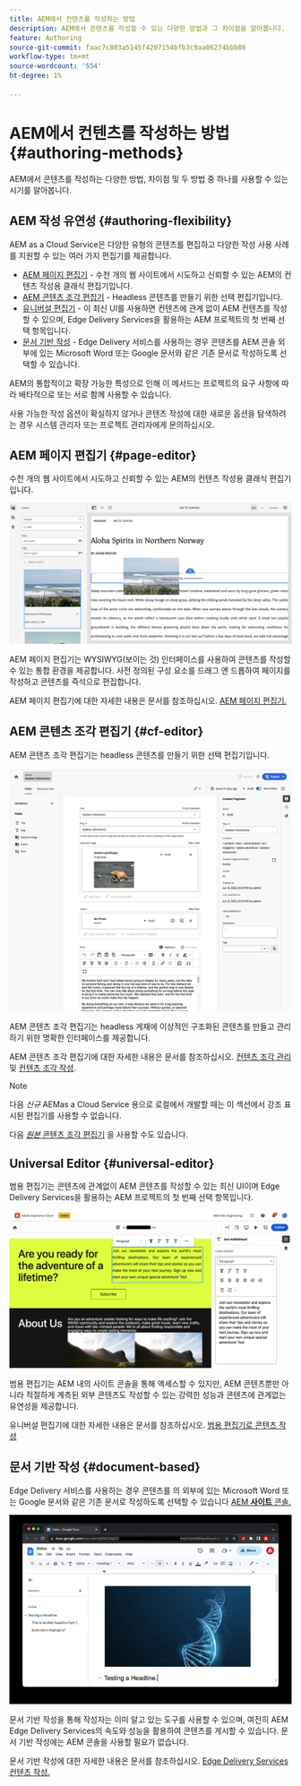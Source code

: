 ```yaml
---
title: AEM에서 컨텐츠를 작성하는 방법
description: AEM에서 콘텐츠를 작성할 수 있는 다양한 방법과 그 차이점을 알아봅니다.
feature: Authoring
source-git-commit: faac7c803a5145f4207154bfb3c9aa06274bbb86
workflow-type: tm+mt
source-wordcount: '554'
ht-degree: 1%

---
```



# AEM에서 컨텐츠를 작성하는 방법 {#authoring-methods}

AEM에서 콘텐츠를 작성하는 다양한 방법, 차이점 및 두 방법 중 하나를 사용할 수 있는 시기를 알아봅니다.

## AEM 작성 유연성 {#authoring-flexibility}

AEM as a Cloud Service은 다양한 유형의 콘텐츠를 편집하고 다양한 작성 사용 사례를 지원할 수 있는 여러 가지 편집기를 제공합니다.

* [AEM 페이지 편집기](#page-editor) - 수천 개의 웹 사이트에서 시도하고 신뢰할 수 있는 AEM의 컨텐츠 작성용 클래식 편집기입니다.
* [AEM 콘텐츠 조각 편집기](#cf-editor) - Headless 콘텐츠를 만들기 위한 선택 편집기입니다.
* [유니버설 편집기](#universal-editor) - 이 최신 UI를 사용하면 컨텐츠에 관계 없이 AEM 컨텐츠를 작성할 수 있으며, Edge Delivery Services을 활용하는 AEM 프로젝트의 첫 번째 선택 항목입니다.
* [문서 기반 작성](#document-based) - Edge Delivery 서비스를 사용하는 경우 콘텐츠를 AEM 콘솔 외부에 있는 Microsoft Word 또는 Google 문서와 같은 기존 문서로 작성하도록 선택할 수 있습니다.

AEM의 통합적이고 확장 가능한 특성으로 인해 이 메서드는 프로젝트의 요구 사항에 따라 배타적으로 또는 서로 함께 사용할 수 있습니다.

사용 가능한 작성 옵션이 확실하지 않거나 콘텐츠 작성에 대한 새로운 옵션을 탐색하려는 경우 시스템 관리자 또는 프로젝트 관리자에게 문의하십시오.

## AEM 페이지 편집기 {#page-editor}

수천 개의 웹 사이트에서 시도하고 신뢰할 수 있는 AEM의 컨텐츠 작성용 클래식 편집기입니다.

![AEM 페이지 편집기](assets/authoring-methods-page-editor.png)

AEM 페이지 편집기는 WYSIWYG(보이는 것) 인터페이스를 사용하여 콘텐츠를 작성할 수 있는 통합 환경을 제공합니다. 사전 정의된 구성 요소를 드래그 앤 드롭하여 페이지를 작성하고 콘텐츠를 즉석으로 편집합니다.

AEM 페이지 편집기에 대한 자세한 내용은 문서를 참조하십시오. [AEM 페이지 편집기.](/help/sites-cloud/authoring/page-editor/introduction.md)

## AEM 콘텐츠 조각 편집기 {#cf-editor}

AEM 콘텐츠 조각 편집기는 headless 콘텐츠를 만들기 위한 선택 편집기입니다.

![AEM 콘텐츠 조각 편집기](assets/authoring-methods-cf-editor.png)

AEM 콘텐츠 조각 편집기는 headless 게재에 이상적인 구조화된 콘텐츠를 만들고 관리하기 위한 명확한 인터페이스를 제공합니다.

AEM 콘텐츠 조각 편집기에 대한 자세한 내용은 문서를 참조하십시오. [컨텐츠 조각 관리](/help/sites-cloud/administering/content-fragments/managing.md) 및 [컨텐츠 조각 작성](/help/sites-cloud/administering/content-fragments/managing.md).

>[!NOTE]
>
>다음 *신규* AEMas a Cloud Service 용으로 로컬에서 개발할 때는 이 섹션에서 강조 표시된 편집기를 사용할 수 없습니다.
>
>다음 [*원본* 콘텐츠 조각 편집기](/help/assets/content-fragments/content-fragments-variations.md) 을 사용할 수도 있습니다.

## Universal Editor {#universal-editor}

범용 편집기는 콘텐츠에 관계없이 AEM 콘텐츠를 작성할 수 있는 최신 UI이며 Edge Delivery Services을 활용하는 AEM 프로젝트의 첫 번째 선택 항목입니다.

![Universal Editor](assets/authoring-methods-ue.png)

범용 편집기는 AEM 내의 사이트 콘솔을 통해 액세스할 수 있지만, AEM 콘텐츠뿐만 아니라 적절하게 계측된 외부 콘텐츠도 작성할 수 있는 강력한 성능과 콘텐츠에 관계없는 유연성을 제공합니다.

유니버설 편집기에 대한 자세한 내용은 문서를 참조하십시오. [범용 편집기로 콘텐츠 작성](/help/sites-cloud/authoring/universal-editor/authoring.md)

## 문서 기반 작성 {#document-based}

Edge Delivery 서비스를 사용하는 경우 콘텐츠를 의 외부에 있는 Microsoft Word 또는 Google 문서와 같은 기존 문서로 작성하도록 선택할 수 있습니다 [AEM **사이트** 콘솔.](/help/sites-cloud/authoring/sites-console/introduction.md)

![문서 기반 콘텐츠 편집](assets/authoring-methods-document.jpg)

문서 기반 작성을 통해 작성자는 이미 알고 있는 도구를 사용할 수 있으며, 여전히 AEM Edge Delivery Services의 속도와 성능을 활용하여 콘텐츠를 게시할 수 있습니다. 문서 기반 작성에는 AEM 콘솔을 사용할 필요가 없습니다.

문서 기반 작성에 대한 자세한 내용은 문서를 참조하십시오. [Edge Delivery Services 컨텐츠 작성.](/help/edge/authoring.md)
